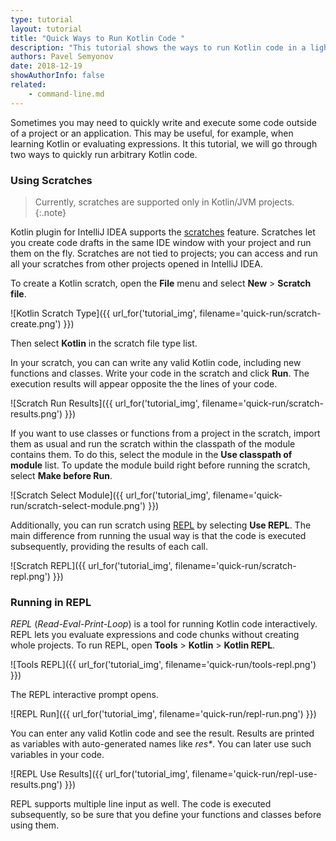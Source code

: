 ```yaml
---
type: tutorial
layout: tutorial
title: "Quick Ways to Run Kotlin Code "
description: "This tutorial shows the ways to run Kotlin code in a lightweight manner outside of a project."
authors: Pavel Semyonov
date: 2018-12-19
showAuthorInfo: false
related:
    - command-line.md
---
```


Sometimes you may need to quickly write and execute some code outside of a project or an application. This may be useful, for example, when learning Kotlin or evaluating expressions. It this tutorial, we will go through two ways to quickly run arbitrary Kotlin code.   


### Using Scratches

> Currently, scratches are supported only in Kotlin/JVM projects.
{:.note}

Kotlin plugin for IntelliJ IDEA supports the [scratches](https://www.jetbrains.com/help/idea/scratches.html) feature. Scratches let you create code drafts in the same IDE window with your project and run them on the fly. Scratches are not tied to projects; you can access and run all your scratches from other projects opened in IntelliJ IDEA. 


To create a Kotlin scratch, open the __File__ menu and select __New__ > __Scratch file__. 

![Kotlin Scratch Type]({{ url_for('tutorial_img', filename='quick-run/scratch-create.png') }})

Then select __Kotlin__ in the scratch file type list.

In your scratch, you can can write any valid Kotlin code, including new functions and classes.
Write your code in the scratch and click __Run__. The execution results will appear opposite the the lines of your code.

![Scratch Run Results]({{ url_for('tutorial_img', filename='quick-run/scratch-results.png') }})

If you want to use classes or functions from a project in the scratch, import them as usual and run the scratch within the classpath of the module contains them. To do this, select the module in the __Use classpath of module__ list. To update the module build right before running the scratch, select __Make before Run__.

![Scratch Select Module]({{ url_for('tutorial_img', filename='quick-run/scratch-select-module.png') }})

Additionally, you can run scratch using [REPL](#running-in-repl) by selecting __Use REPL__. The main difference from running the usual way is that the code is executed subsequently, providing the results of each call.

![Scratch REPL]({{ url_for('tutorial_img', filename='quick-run/scratch-repl.png') }})

### Running in REPL

_REPL_ (_Read-Eval-Print-Loop_) is a tool for running Kotlin code interactively. REPL lets you evaluate expressions and code chunks without creating whole projects. 
To run REPL, open __Tools__ > __Kotlin__ > __Kotlin REPL__.

![Tools REPL]({{ url_for('tutorial_img', filename='quick-run/tools-repl.png') }})

The REPL interactive prompt opens.

![REPL Run]({{ url_for('tutorial_img', filename='quick-run/repl-run.png') }})

You can enter any valid Kotlin code and see the result. Results are printed as variables with auto-generated names like _res*_. You can later use such variables in your code.

![REPL Use Results]({{ url_for('tutorial_img', filename='quick-run/repl-use-results.png') }})

REPL supports multiple line input as well. The code is executed subsequently, so be sure that you define your functions and classes before using them.
